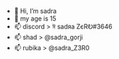- 👋 Hi, I’m sadra
- 👀 my age is 15
- 📫 discord > ঈ  sаdяa ZєRᎧ#3646
- 📫 shad > @sadra_gorji
- 📫 rubika > @sadra_Z3R0

<!---
sadraaaa/sadraaaa is a ✨ special ✨ repository because its `README.md` (this file) appears on your GitHub profile.
You can click the Preview link to take a look at your changes.
--->
